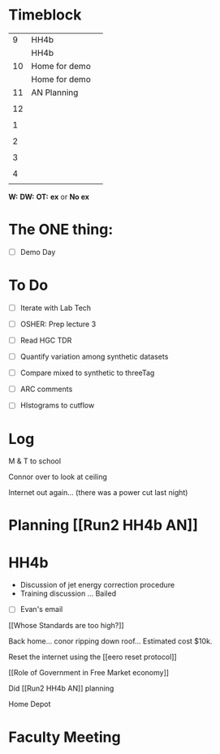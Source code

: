 # Timeblock

|     |               |     |
| --- | ------------- | --- |
| 9   | HH4b          |     |
|     | HH4b          |     |
| 10  | Home for demo |     |
|     | Home for demo |     |
| 11  | AN Planning   |     |
|     |               |     |
| 12  |               |     |
|     |               |     |
| 1   |               |     |
|     |               |     |
| 2   |               |     |
|     |               |     |
| 3   |               |     |
|     |               |     |
| 4   |               |     |
|     |               |     |

**W:**
**DW:**
**OT:**
**ex** or **No ex**

# The ONE thing: 
- [ ] Demo Day


# To Do
- [ ] Iterate with Lab Tech
- [ ] OSHER: Prep lecture 3
- [ ]  Read HGC TDR
- [ ] Quantify variation among synthetic datasets
- [ ] Compare mixed to synthetic to threeTag
- [ ] ARC comments
- [ ]  HIstograms to cutflow


# Log


M & T to school 

Connor over to look at ceiling

Internet out again... (there was a power cut last night)

# Planning [[Run2 HH4b AN]]


# HH4b 
- Discussion of jet energy correction procedure 
- Training discussion ... Bailed
- [ ] Evan's email

[[Whose Standards are too high?]]

Back home...  conor ripping down roof... Estimated cost $10k.

Reset the internet using the [[eero  reset protocol]]

[[Role of Government in Free Market economy]]

Did [[Run2 HH4b AN]] planning

Home Depot

# Faculty Meeting


